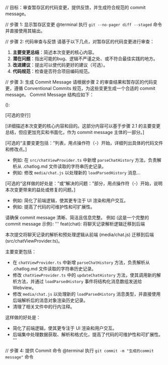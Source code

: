 // 目标：审查暂存区的代码变更，提供反馈，并生成符合规范的 commit message。

// 步骤 1: 显示暂存区变更
@terminal 执行 `git --no-pager diff --staged` 命令并直接使用其输出。

// 步骤 2: 代码审查与反馈
请基于以下几点，对暂存区的代码变更进行审查：
1.  **主要变更总结**：简述本次变更的核心内容。
2.  **潜在问题**：指出可能的bug、逻辑不严谨之处、或不符合最佳实践的地方。
3.  **改进建议**：提出可以使代码更好的建议（可选）。
4.  **代码规范**：检查是否符合项目编码规范。

// 步骤 3: 生成 Commit Message
请根据步骤 2 的审查结果和暂存区的代码变更，遵循 Conventional Commits 规范，为这些变更生成一个合适的 commit message。
Commit Message 结构应如下：

<type>(<scope>): <subject>

[可选的空行]

[详细描述本次变更的核心内容和目的。这部分内容可以基于步骤 2.1 的主要变更总结，但应更加充实和书面化，作为 commit message 主体的一部分。]

[可选的“主要变更包括：”列表，用点操作符（-）开始，详细列出具体的代码文件和修改点。]
- 例如: 在 `src/chatViewProvider.ts` 中新增 `parseChatHistory` 方法，负责解析从 .chatlog.md 文件读取的字符串历史记录。
- 例如: 修改 `media/chat.js` 以处理新的 `loadParsedHistory` 消息...

[可选的“这样做的好处是：”或“解决的问题：”部分，用点操作符（-）开始，说明本次变更带来的益处或修复的问题。]
- 例如: 简化了前端逻辑，使其更专注于 UI 渲染和用户交互。
- 例如: 提高了代码的可维护性和可扩展性。

请确保 commit message 清晰、简洁且信息完整。
例如 (这是一个完整的 commit message 示例):
'''
feat(chat): 将聊天记录解析逻辑迁移到后端

本次提交将聊天记录的解析和预处理逻辑从前端 (media/chat.js) 迁移到后端 (src/chatViewProvider.ts)。

主要变更包括：
- 在 `chatViewProvider.ts` 中新增 `parseChatHistory` 方法，负责解析从 .chatlog.md 文件读取的字符串历史记录。
- 修改 `chatViewProvider.ts` 中的 `updateChatHistory` 方法，使其调用新的解析方法，并通过 `loadParsedHistory` 事件将结构化消息数组发送给 Webview。
- 修改 `media/chat.js` 以处理新的 `loadParsedHistory` 消息类型，并直接使用后端解析后的消息对象渲染历史记录。
- 清理了相关文件中的行内注释。

这样做的好处是：
- 简化了前端逻辑，使其更专注于 UI 渲染和用户交互。
- 后端集中处理数据获取、解析和格式化，提高了代码的可维护性和可扩展性。
'''

// 步骤 4: 提供 Commit 命令
@terminal 执行 `git commit -m "生成的commit message"` 命令

